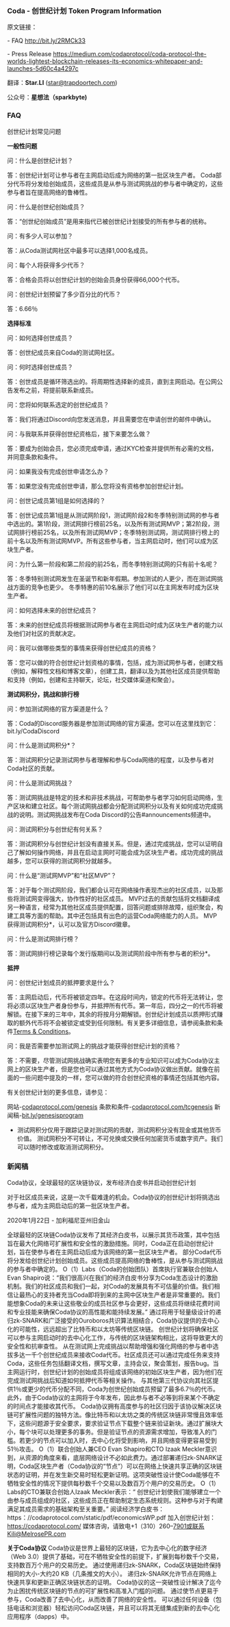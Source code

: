 ### Coda - 创世纪计划 Token Program Information



原文链接：

\- FAQ http://bit.ly/2RMCk33

\- Press Release https://medium.com/codaprotocol/coda-protocol-the-worlds-lightest-blockchain-releases-its-economics-whitepaper-and-launches-5d60c4a4297c



翻译：**Star.LI** (star@trapdoortech.com)

公众号：**星想法（sparkbyte)**



### FAQ

创世纪计划常见问题

**一般性问题**

问：什么是创世纪计划？

答：创世纪计划可让参与者在主网启动后成为网络的第一批区块生产者。 Coda部分代币将分发给创始成员，这些成员是从参与测试网挑战的参与者中确定的，这些参与者旨在提高网络的鲁棒性。

问：什么是创世纪创始成员？

答：“创世纪创始成员”是用来指代已被创世纪计划接受的所有参与者的统称。

问：有多少人可以参加？

答：从Coda测试网社区中最多可以选择1,000名成员。

问：每个人将获得多少代币？

答：合格会员将以创世纪计划的创始会员身份获得66,000个代币。

问：创世纪计划预留了多少百分比的代币？

答：6.66％

**选择标准**

问：如何选择创世成员？

答：创世纪成员来自Coda的测试网社区。

问：何时选择创世成员？

答：创世成员是循环筛选出的。将周期性选择新的成员，直到主网启动。在公网公告发布之前，将提前联系新成员。

问：您将如何联系选定的创世纪成员？

答：我们将通过Discord向您发送消息，并且需要您在申请创世的邮件中确认。

问：与我联系并获得创世纪资格后，接下来要怎么做？

答：要成为创始会员，您必须完成申请，通过KYC检查并提供所有必需的文档，并同意条款和条件。

问：如果我没有完成创世申请怎么办？

答：如果您没有完成创世申请，那么您将没有资格参加创世纪计划。

问：创世记成员第1组是如何选择的？

答：创世记成员第1组是从测试网阶段1，测试网阶段2和冬季特别测试网的参与者中选出的。第1阶段，测试网排行榜前25名，以及所有测试网MVP；第2阶段，测试网排行榜前25名，以及所有测试网MVP；冬季特别测试网，测试网排行榜上的前十名以及所有测试网MVP。所有这些参与者，当主网启动时，他们可以成为区块生产者。

问：为什么第一阶段和第二阶段的前25名，而冬季特别测试网的只有前十名呢？

答：冬季特别测试网发生在圣诞节和新年假期。参加测试的人更少，而在测试网挑战方面的竞争也更少。 冬季特惠的前10名展示了他们可以在主网发布时成为区块生产者。

问：如何选择未来的创世纪成员？

答：未来的创世纪成员将根据测试网参与者在主网启动时成为区块生产者的能力以及他们对社区的贡献决定。

问：我可以做哪些类型的事情来获得创世纪成员的资格？

答：您可以做的符合创世纪计划资格的事情，包括，成为测试网参与者，创建文档（例如，解释性文档和博客文章），创建工具，翻译以及为其他社区成员提供帮助和支持（例如，创建和主持聊天，论坛，社交媒体渠道和聚会）。

**测试网积分，挑战和排行榜**

问：参加测试网络的官方渠道是什么？

答：Coda的Discord服务器是参加测试网络的官方渠道。您可以在这里找到它：bit.ly/CodaDiscord

问：什么是测试网积分*？

答：测试网积分记录测试网参与者理解和参与Coda网络的程度，以及参与者对Coda社区的贡献。

问：什么是测试网挑战？

答：测试网挑战是特定的技术和非技术挑战，可帮助参与者学习如何启动网络，生产区块和建立社区。每个测试网挑战都会分配测试网积分以及有关如何成功完成挑战的说明。测试网挑战发布在Coda Discord的公告#announcements频道中。

问：测试网积分与创世纪有何关系？

答：测试网积分与创世纪计划没有直接关系。但是，通过完成挑战，您可以证明自己了解如何操作网络，并且在启动主网时可能会成为区块生产者。成功完成的挑战越多，您可以获得的测试网积分就越多。

问：什么是“测试网MVP”和“社区MVP”？

答：对于每个测试网阶段，我们都会认可在网络操作表现杰出的社区成员，以及那些将测试网变得强大，协作性好的社区成员。 MVP过去的贡献包括将文档翻译成另一种语言，经常为其他社区成员提供配置，回答问题或排除故障，组织聚会，构建工具等方面的帮助。其中还包括具有出色的运营Coda网络能力的人员。 MVP获得测试网积分*，认可以及官方Discord徽章。

问：什么是测试网排行榜？

答：测试网排行榜记录每个发行版期间以及测试网阶段中所有参与者的积分*。

**抵押**

问：创世纪计划成员的抵押要求是什么？

答：主网启动后，代币将被锁定四年。在这段时间内，锁定的代币将无法转让，您将必须以区块生产者身份参与，并抵押所有代币。第一年后，四分之一的代币将被解锁。在接下来的三年中，其余的将按月分期解锁。创世纪计划成员以质押形式赚取的额外代币将不会被锁定或受到任何限制。有关更多详细信息，请参阅条款和条件[Terms & Conditions](https://codaprotocol.com/tcgenesis)。

问：我是否需要参加测试网上的挑战才能获得创世纪计划的资格？

答：不需要，尽管测试网挑战确实表明您有更多的专业知识可以成为Coda协议主网上的区块生产者，但是您也可以通过其他方式为Coda协议做出贡献。就像在前面的一些问题中提及的一样，您可以做的符合创世纪资格的事情还包括其他内容。

有关创世纪计划的更多信息，请参见：

网站-[codaprotocol.com/genesis](http://codaprotocol.com/genesis)
条款和条件-[codaprotocol.com/tcgenesis](http://codaprotocol.com/tcgenesis)
新闻稿-[bit.ly/genesisprogram](http://bit.ly/genesisprogram)

* 测试网积分仅用于跟踪记录对测试网的贡献，测试网积分没有现金或其他货币价值。 测试网积分不可转让，不可兑换或交换任何加密货币或数字资产。我们可以随时修改或取消测试网积分。

  

### 新闻稿

Coda协议，全球最轻的区块链协议，发布经济白皮书并启动创世纪计划



对于社区成员来说，这是一次千载难逢的机会。Coda协议的创世纪计划将挑选出参与者，成为主网启动后的第一批区块生产者。

2020年1月22日 - 加利福尼亚州旧金山

全球最轻的区块链Coda协议发布了其经济白皮书，以展示其货币政策，其中包括旨在最大化网络可扩展性和安全性的激励措施。同时，Coda正在启动创世纪计划，旨在使参与者在主网启动后成为该网络的第一批区块生产者。 部分Coda代币将分发给创世纪计划创始成员。这些成员提高网络的鲁棒性，是从参与测试网挑战的参与者中确定的。
O（1）Labs（Coda的创始团队）首席执行官兼联合创始人Evan Shapiro说：“我们很高兴在我们的经济白皮书分享为Coda生态设计的激励机制。我们的社区成员和我们一起，对Coda的发展具有不可估量的价值。我们相信让最热心的支持者充当Coda即将到来的主网中区块生产者是非常重要的。我们能想象Coda的未来让这些敬业的成员社区参与会更好，这些成员将继续花费时间和专业技能来确保Coda协议的高性能和能持续发展。”
通过将用于轻量级设计的递归zk-SNARK和广泛接受的Ouroboros共识算法相结合，Coda协议提供的去中心化的可能性，远远超出了比特币和以太坊等传统区块链。 创世纪计划将确保社区可以参与主网启动时的去中心化工作，与传统的区块链架构相比，这将导致更大的安全性和抗审查性。
从在测试网上完成挑战以帮助增强和强化网络的参与者中选拔多达一千个创世纪成员来接收Coda代币。社区成员还可以通过完成任务来支持Coda，这些任务包括翻译文档，撰写文章，主持会议，聚会策划，报告bug。当主网运行时，创世纪计划的创始成员将组成该网络的初始区块生产者，因为他们在完成测试网挑战后知道如何抵押代币等相关操作。
与其他第三代协议向其社区提供1％或更少的代币分配不同，Coda为创世纪创始成员预留了最多6.7％的代币。此外，由于Coda协议的主网将于今年发布，因此参与者不必等到将来某个不确定的时间点才能接收其代币。
Coda协议拥有高度参与的社区归因于该协议解决区块链可扩展性问题的独特方法。像比特币和以太坊之类的传统区块链非常慢且效率低下，这些问题源于安全要求，要求验证节点下载整个链来验证新块。通过扩展块大小，每个块可以处理更多的事务。但是验证节点的资源需求增加，导致准入的门槛。若更少的节点可以加入时，去中心化将受到影响，并且网络变得更容易受到51％攻击。
O（1）联合创始人兼CEO Evan Shapiro和CTO Izaak Meckler意识到，从资源的角度来看，底层网络设计不必如此费力。通过部署递归zk-SNARK证明，Coda区块生产者（Coda协议的“节点”）可以在网络上快速共享正确的区块链状态的证明，并在发生新交易时轻松更新证明。这项突破性设计使Coda能够在不牺牲安全性的情况下提供每秒数千个交易以及数百万个用户的交易历史。
O（1）Labs的CTO兼联合创始人Izaak Meckler表示：“ 创世纪计划使我们能够建立一个由参与成员组成的社区，这些成员正在帮助制定生态系统规则。这种参与对于构建满足其成员需求的基础架构至关重要。”
阅读经济学白皮书：https：//codaprotocol.com/static/pdf/economicsWP.pdf
加入创世纪计划：https://codaprotocol.com/
媒体咨询，请致电+1（310）260–7901或联系Kili@MelrosePR.com


**关于Coda协议**
Coda协议是世界上最轻的区块链，它为去中心化的数字经济（Web 3.0）提供了基础，可在不牺牲安全性的前提下，扩展到每秒数千个交易，支持数百万个用户的交易历史。 通过使用递归zk-SNARK，Coda区块链始终保持相同的大小-大约20 KB（几条推文的大小）。 递归zk-SNARK允许节点在网络上快速共享和更新正确区块链状态的证明。 Coda协议的这一突破性设计解决了迄今为止困扰传统区块链的节点的可扩展性和高准入门槛的问题。 通过使节点更易于参与，Coda改善了去中心化，从而改善了网络的安全性。 可以通过任何设备（包括电话和浏览器）轻松访问Coda区块链，并且可以将其无缝集成到新的去中心化应用程序（dapps）中。

